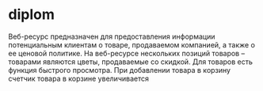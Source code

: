 # diplom
Веб-ресурс предназначен для предоставления информации потенциальным клиентам о товаре, продаваемом компанией, а также о ее ценовой политике.
На веб-ресурсе нескольких позиций товаров – товарами являются цветы, продаваемые со скидкой. Для товаров есть функция быстрого просмотра. При добавлении товара в корзину счетчик товара в корзине увеличивается
